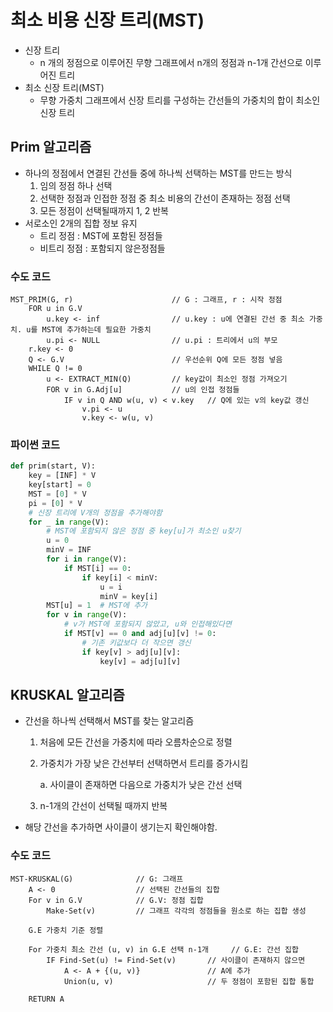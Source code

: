 # 최소 비용 신장 트리(MST)

- 신장 트리
  - n 개의 정점으로 이루어진 무향 그래프에서 n개의 정점과 n-1개 간선으로 이루어진 트리
- 최소 신장 트리(MST)
  - 무향 가중치 그래프에서 신장 트리를 구성하는 간선들의 가중치의 합이 최소인 신장 트리



## Prim 알고리즘

- 하나의 정점에서 연결된 간선들 중에 하나씩 선택하는 MST를 만드는 방식
  1. 임의 정점 하나 선택
  2. 선택한 정점과 인접한 정점 중 최소 비용의 간선이 존재하는 정점 선택
  3. 모든 정점이 선택될때까지 1, 2 반복
- 서로소인 2개의 집합 정보 유지
  - 트리 정점 : MST에 포함된 정점들
  - 비트리 정점 : 포함되지 않은정점들

### 수도 코드

```
MST_PRIM(G, r)						// G : 그래프, r : 시작 정점
	FOR u in G.V
		u.key <- inf				// u.key : u에 연결된 간선 중 최소 가중치. u를 MST에 추가하는데 필요한 가중치
		u.pi <- NULL				// u.pi : 트리에서 u의 부모
    r.key <- 0
    Q <- G.V						// 우선순위 Q에 모든 정점 넣음
    WHILE Q != 0
    	u <- EXTRACT_MIN(Q)			// key값이 최소인 정점 가져오기
    	FOR v in G.Adj[u]			// u의 인접 정점들
    		IF v in Q AND w(u, v) < v.key	// Q에 있는 v의 key값 갱신
    			v.pi <- u
    			v.key <- w(u, v)
```

### 파이썬 코드

```python
def prim(start, V):
    key = [INF] * V
    key[start] = 0
    MST = [0] * V
    pi = [0] * V
    # 신장 트리에 V개의 정점을 추가해야함
    for _ in range(V):
        # MST에 포함되지 않은 정점 중 key[u]가 최소인 u찾기
        u = 0
        minV = INF
        for i in range(V):
            if MST[i] == 0:
                if key[i] < minV:
                    u = i
                    minV = key[i]
        MST[u] = 1  # MST에 추가
        for v in range(V):
            # v가 MST에 포함되지 않았고, u와 인접해있다면
        	if MST[v] == 0 and adj[u][v] != 0:  
                # 기존 키값보다 더 작으면 갱신
                if key[v] > adj[u][v]:  
                    key[v] = adj[u][v]
```



## KRUSKAL 알고리즘

- 간선을 하나씩 선택해서 MST를 찾는 알고리즘

  1. 처음에 모든 간선을 가중치에 따라 오름차순으로 정렬

  2. 가중치가 가장 낮은 간선부터 선택하면서 트리를 증가시킴

      a. 사이클이 존재하면 다음으로 가중치가 낮은 간선 선택

  3. n-1개의 간선이 선택될 때까지 반복

- 해당 간선을 추가하면 사이클이 생기는지 확인해야함.



### 수도 코드

```
MST-KRUSKAL(G)				// G: 그래프
	A <- 0					// 선택된 간선들의 집합
	For v in G.V			// G.V: 정점 집합 
		Make-Set(v)			// 그래프 각각의 정점들을 원소로 하는 집합 생성
		
	G.E 가중치 기준 정렬
	
	For 가중치 최소 간선 (u, v) in G.E 선택 n-1개		// G.E: 간선 집합
		IF Find-Set(u) != Find-Set(v)		// 사이클이 존재하지 않으면
			A <- A + {(u, v)}				// A에 추가
			Union(u, v)						// 두 정점이 포함된 집합 통합
			
	RETURN A
```


